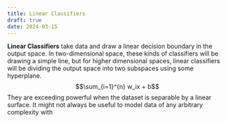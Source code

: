 ```yaml
---
title: Linear Classifiers
draft: true
date: 2024-03-15
---
```

**Linear Classifiers** take data and draw a linear decision boundary in the output space. In two-dimensional space, these kinds of classifiers will be drawing a simple line, but for higher dimensional spaces, linear classifiers will be dividing the output space into two subspaces using some hyperplane.
$$\sum_{i=1}^{n} w_ix + b$$
They are exceeding powerful when the dataset is separable by a linear surface. It might not always be useful to model data of any arbitrary complexity with 